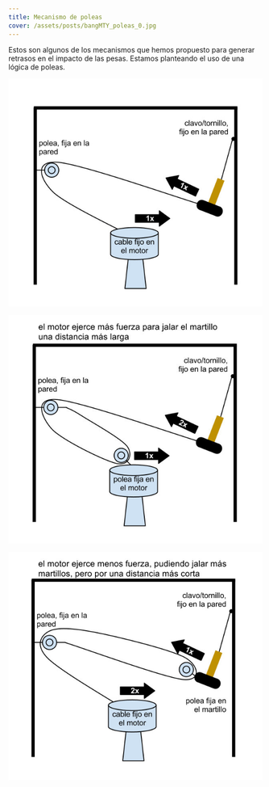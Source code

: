 ```yaml
---
title: Mecanismo de poleas
cover: /assets/posts/bangMTY_poleas_0.jpg
---
```

Estos son algunos de los mecanismos que hemos propuesto para generar retrasos en el impacto de las pesas. Estamos planteando el uso de una lógica de poleas. 

![](/assets/posts/bangMTY_poleas_1.jpg)

![](/assets/posts/bangMTY_poleas_2.jpg)

![](/assets/posts/bangMTY_poleas_3.jpg)
